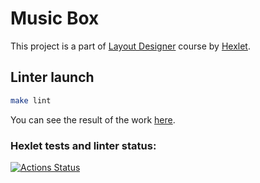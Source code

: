# Music Box

This project is a part of [Layout Designer](https://ru.hexlet.io/professions/layout-designer) course by [Hexlet](https://ru.hexlet.io/).

## Linter launch

```sh
make lint
```

You can see the result of the work [here](https://hawk-music-box.surge.sh/).

### Hexlet tests and linter status:
[![Actions Status](https://github.com/hawkprimarch/layout-designer-project-56/workflows/hexlet-check/badge.svg)](https://github.com/hawkprimarch/layout-designer-project-56/actions)